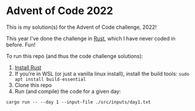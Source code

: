 # Advent of Code 2022

This is my solution(s) for the Advent of Code challenge, 2022!

This year I've done the challenge in [Rust](https://www.rust-lang.org), which I have never coded in before. Fun!

To run this repo (and thus the code challenge solutions):

1. [Install Rust](https://www.rust-lang.org/tools/install)
2. If you're in WSL (or just a vanilla linux install), install the build tools: `sudo apt install build-essential`
3. Clone this repo
4. Run (and compile) the code for a given day:

`cargo run -- --day 1 --input-file ./src/inputs/day1.txt`
